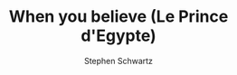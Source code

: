 ---
layout: "layouts/playing.html"
tags: "scores"
title: "When you believe (Le Prince d'Egypte)"
author: "Stephen Schwartz"
style: "film"
mei_file: "./When_you_believe (Le Prince d_Egypte).mei"
---